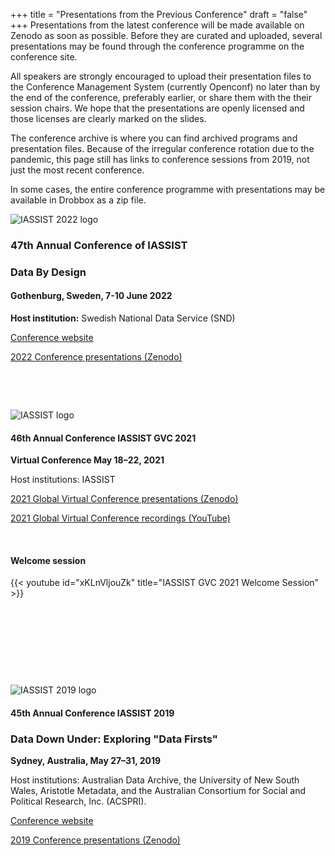 +++
title = "Presentations from the Previous Conference"
draft = "false"
+++
Presentations from the latest conference will be made available on Zenodo as soon as possible. Before they are curated and uploaded, several presentations may be found through the conference programme on the conference site. 

All speakers are strongly encouraged to upload their presentation files to the Conference Management System (currently Openconf) no later than by the end of the conference, preferably earlier, or share them with the their session chairs. We hope that the presentations are openly licensed and those licenses are clearly marked on the slides.

The conference archive is where you can find archived programs and presentation files. Because of the irregular conference rotation due to the pandemic, this page still has links to conference sessions from 2019, not just the most recent conference.

In some cases, the entire conference programme with presentations may be available in Drobbox as a zip file.

![IASSIST 2022 logo](/img/conferences/iassist-logo-2022.jpg "")

### 47th Annual Conference of IASSIST
### Data By Design
#### Gothenburg, Sweden, 7-10 June 2022
**Host institution:** Swedish National Data Service (SND)

<a class="btn btn-template-main" href="https://iassist2022.org/conference/program/" target="_blank">Conference website</a>

<a class="btn btn-template-main" href="https://zenodo.org/communities/iassist-2022/search?page=1&size=20&sort=conference_session" target="_blank">2022 Conference presentations (Zenodo)</a>

<p>&nbsp;</p>
<p>&nbsp;</p>

![IASSIST logo](/img/blog/iassist_logo_wordmark-no-wordmark-borders-gs-256.png "")

#### 46th Annual Conference IASSIST GVC 2021
**Virtual Conference May 18–22, 2021**

Host institutions: IASSIST

<a class="btn btn-template-main" href="https://zenodo.org/communities/iassist-2021/search?page=1&size=20&sort=conference_session" target="_blank">2021 Global Virtual Conference presentations (Zenodo)<i class="fas fa-external-link-alt"></i></a>

<a class="btn btn-template-main" href="https://www.youtube.com/channel/UC315efmsReDcFbWHpWBmb9g/videos" target="_blank">2021 Global Virtual Conference recordings (YouTube)<i class="fas fa-external-link-alt"></i></a>

<p>&nbsp;</p>

#### Welcome session
<div style="max-width:600px;">
{{< youtube id="xKLnVljouZk" title="IASSIST GVC 2021 Welcome Session" >}}
</div>


<p>&nbsp;</p>
<p>&nbsp;</p>
<p>&nbsp;</p>
<p>&nbsp;</p>

![IASSIST 2019 logo](/img/conferences/iassist2019logo.png "")

#### 45th Annual Conference IASSIST 2019
### Data Down Under: Exploring "Data Firsts"
**Sydney, Australia, May 27–31, 2019**

Host institutions: Australian Data Archive, the University of New South Wales, Aristotle Metadata, and the Australian Consortium for Social and Political Research, Inc. (ACSPRI).

<a class="btn btn-template-main" href="https://www.iassist2019.org/2018/09/11/welcome/" target="_blank">Conference website</a>

<a class="btn btn-template-main" href="https://zenodo.org/communities/iassist-2019/search?page=1&size=20&sort=conference_session" target="_blank">2019 Conference presentations (Zenodo)</a>